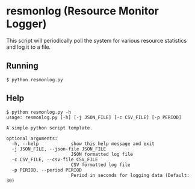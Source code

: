 # resmonlog (Resource Monitor Logger)

This script will periodically poll the system for various resource statistics and log it to a file.

## Running

```
$ python resmonlog.py
```

## Help

```
$ python resmonlog.py -h
usage: resmonlog.py [-h] [-j JSON_FILE] [-c CSV_FILE] [-p PERIOD]

A simple python script template.

optional arguments:
  -h, --help            show this help message and exit
  -j JSON_FILE, --json-file JSON_FILE
                        JSON formatted log file
  -c CSV_FILE, --csv-file CSV_FILE
                        CSV formatted log file
  -p PERIOD, --period PERIOD
                        Period in seconds for logging data (Default: 30)
```

